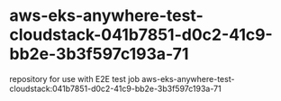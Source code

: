 # aws-eks-anywhere-test-cloudstack-041b7851-d0c2-41c9-bb2e-3b3f597c193a-71
repository for use with E2E test job aws-eks-anywhere-test-cloudstack:041b7851-d0c2-41c9-bb2e-3b3f597c193a-71
